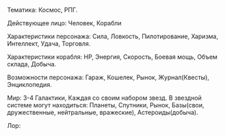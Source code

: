 Тематика: Космос, РПГ.

Действующее лицо: Человек, Корабли

Характеристики персонажа: Сила, Ловкость, Пилотирование, Харизма, Интеллект, Удача, Торговля.

Характеристики корабля: HP, Энергия, Скорость, Боевая мощь, Объем склада, Добыча. 

Возможности персонажа: Гараж, Кошелек, Рынок, Журнал(Квесты), Энциклопедия.

Мир: 3-4 Галактики, Каждая со своим набором звезд. В звездной системе могут находиться: Планеты, Спутники, Рынок, Базы(свои, дружественные, нейтральные, вражеские), Астероиды(добыча).

Лор: 